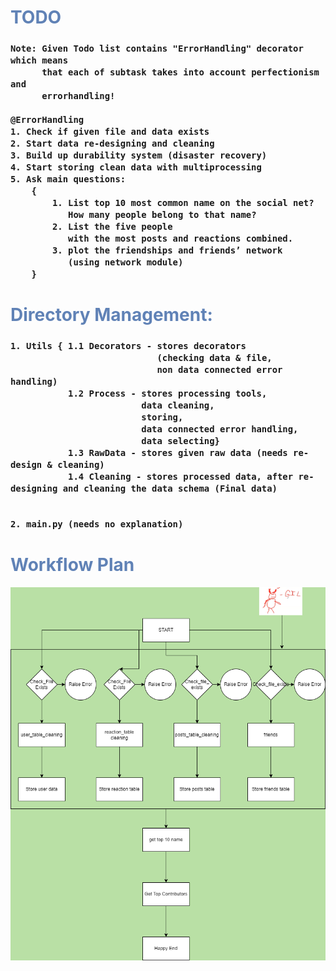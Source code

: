 
<h1 style="color: #6082B6">TODO</h1>

<h3>
    
    Note: Given Todo list contains "ErrorHandling" decorator which means
          that each of subtask takes into account perfectionism and 
          errorhandling!

    @ErrorHandling
    1. Check if given file and data exists  
    2. Start data re-designing and cleaning
    3. Build up durability system (disaster recovery)
    4. Start storing clean data with multiprocessing  
    5. Ask main questions:
        {
            1. List top 10 most common name on the social net?
               How many people belong to that name?
            2. List the five people
               with the most posts and reactions combined.
            3. plot the friendships and friends’ network
               (using network module)
        }
    
    

</h3>



<h1 style="color: #6082B6">Directory Management:</h1>

<h3>

    1. Utils { 1.1 Decorators - stores decorators
                                (checking data & file,
                                non data connected error handling)
               1.2 Process - stores processing tools,
                             data cleaning,
                             storing,
                             data connected error handling,
                             data selecting}
               1.3 RawData - stores given raw data (needs re-design & cleaning)
               1.4 Cleaning - stores processed data, after re-designing and cleaning the data schema (Final data)


    2. main.py (needs no explanation)

</h3>

<h1 style="color: #6082B6">
Workflow Plan
</h1>

![WorkflowMain.png](WorkflowMain.png)
